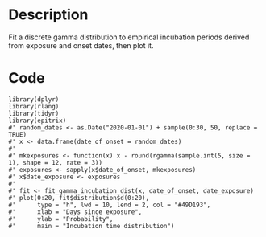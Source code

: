 # Description
Fit a discrete gamma distribution to empirical incubation periods derived from exposure and onset dates, then plot it.

# Code
```
library(dplyr)
library(rlang)
library(tidyr)
library(epitrix)
#' random_dates <- as.Date("2020-01-01") + sample(0:30, 50, replace = TRUE)
#' x <- data.frame(date_of_onset = random_dates)
#'
#' mkexposures <- function(x) x - round(rgamma(sample.int(5, size = 1), shape = 12, rate = 3))
#' exposures <- sapply(x$date_of_onset, mkexposures)
#' x$date_exposure <- exposures
#'
#' fit <- fit_gamma_incubation_dist(x, date_of_onset, date_exposure)
#' plot(0:20, fit$distribution$d(0:20),
#'      type = "h", lwd = 10, lend = 2, col = "#49D193",
#'      xlab = "Days since exposure",
#'      ylab = "Probability",
#'      main = "Incubation time distribution")

```